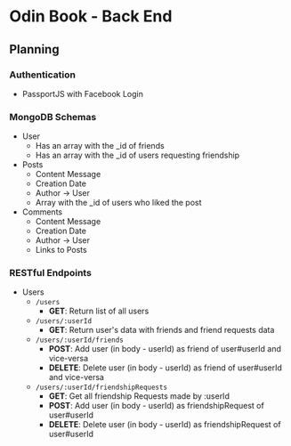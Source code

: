 # Odin Book - Back End

## Planning

### Authentication

- PassportJS with Facebook Login

### MongoDB Schemas

- User
  - Has an array with the \_id of friends
  - Has an array with the \_id of users requesting friendship
- Posts
  - Content Message
  - Creation Date
  - Author -> User
  - Array with the \_id of users who liked the post
- Comments
  - Content Message
  - Creation Date
  - Author -> User
  - Links to Posts

### RESTful Endpoints

- Users
  - `/users`
    - **GET**: Return list of all users
  - `/users/:userId`
    - **GET**: Return user's data with friends and friend requests data
  - `/users/:userId/friends`
    - **POST**: Add user (in body - userId) as friend of user#userId and vice-versa
    - **DELETE**: Delete user (in body - userId) as friend of user#userId and vice-versa
  - `/users/:userId/friendshipRequests`
    - **GET**: Get all friendship Requests made by :userId
    - **POST**: Add user (in body - userId) as friendshipRequest of user#userId
    - **DELETE**: Delete user (in body - userId) as friendshipRequest of user#userId
